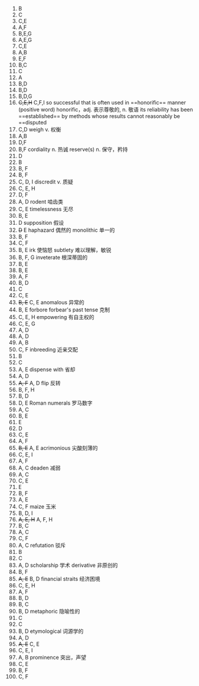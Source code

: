 1. B
2. C
3. C,E
4. A,F
5. B,E,G
6. A,E,G
7. C,E
8. A,B
9. E,F
10. B,C
11. C
12. A
13. B,D
14. B,D
15. B,D,G
16. ~~C,E,H~~ C,F,I
    so successful that is often used in ==honorific== manner (positive word)
	 honorific，adj. 表示尊敬的, n. 敬语
	 its reliability has been ==established== by methods whose results cannot reasonably be ==disputed
17. C,D
	weigh v. 权衡
18. A,B
19. D,F
20. B,F
    cordiality n. 热诚
    reserve(s) n. 保守，矜持
21. D
22. B
23. B, F
24. B, F
25. C, D, I
    discredit v. 质疑
26. C, E, H
27. D, F
28. A, D
    rodent 啮齿类
29. C, E
    timelessness 无尽
30. B, E
31. D
    supposition 假设
32. ~~D~~ E
    haphazard 偶然的
    monolithic 单一的
33. B, F
34. C, F
35. B, E
    irk 使恼怒
    subtlety 难以理解，敏锐
36. B, F, G
    inveterate 根深蒂固的
37. B, E
38. B, E
39. A, F
40. B, D
41. C
42. C, E
43. ~~B, E~~ C, E
    anomalous 异常的
44. B, E
    forbore forbear's past tense 克制
45. C, E, H
    empowering 有自主权的
46. C, E, G
47. A, D
48. A, D
49. A, B
50. C, F
    inbreeding 近亲交配
51. B
52. C
53. A, E
    dispense with 省却
54. A, D
55. ~~A, F~~ A, D
    flip 反转
56. B, F, H
57. B, D
58. D, E
    Roman numerals 罗马数字
59. A, C
60. B, E
61. E
62. D
63. C, E
64. A, F
65. ~~B, E~~ A, E
    acrimonious 尖酸刻薄的
66. C, E, I
67. A, F
68. A, C
    deaden 减弱
69. A, C
70. C, E
71. E
72. B, F
73. A, E
74. C, F
    maize 玉米
75. B, D, I
76. ~~A, E, H~~ A, F, H
77. B, C
78. A, C
79. C, F
80. A, C
    refutation 驳斥
81. B
82. C
83. A, D
    scholarship 学术
    derivative 非原创的
84. B, F
85. ~~A, E~~ B, D
    financial straits 经济困境
86. C, E, H
87. A, F
88. B, D
89. B, C
90. B, D
    metaphoric 隐喻性的
91. C
92. C
93. B, D
    etymological 词源学的
94. A, D
95. ~~A, E~~ C, E
96. C, E, I
97. A, B
    prominence 突出，声望
98. C, E
99. B, F
100. C, F